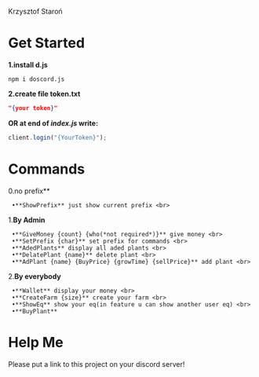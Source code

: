Krzysztof Staroń


# Get Started
**1.install d.js**
```
npm i doscord.js
```
**2.create file token.txt**
```JSON
"{your token}"
```
**OR at end of *index.js* write:**
```JavaScript
client.login("{YourToken}");
```

# Commands
0.no prefix** <br>
```
 •**ShowPrefix** just show current prefix <br>
```
1.**By Admin** <br>
```
 •**GiveMoney {count} {who(*not required*)}** give money <br>
 •**SetPrefix {char}** set prefix for commands <br>
 •**AdedPlants** display all aded plants <br>
 •**DelatePlant {name}** delete plant <br>
 •**AdPlant {name} {BuyPrice} {growTime} {sellPrice}** add plant <br>
 ```
2.**By everybody** <br>
```
 •**Wallet** display your money <br>
 •**CreateFarm {size}** create your farm <br>
 •**ShowEq** show your eq(in feature u can show another user eq) <br>
 •**BuyPlant**
```
# Help Me
Please put a link to this project on your discord server!
